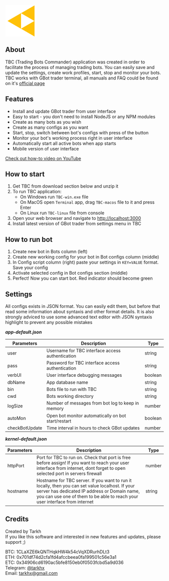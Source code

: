 <img src="https://github.com/tarkh/tbc/blob/master/img/logo.png" width="100px" align="center">

## About
TBC (Trading Bots Commander) application was created in order to facilitate the process of managing trading bots. You can easily save and update the settings, create work profiles, start, stop and monitor your bots. TBC works with GBot trader terminal, all manuals and FAQ could be found on it's [official page](https://gbot-trader.herokuapp.com)

## Features
- Install and update GBot trader from user interface
- Easy to start - you don't need to install NodeJS or any NPM modules
- Create as many bots as you wish
- Create as many configs as you want
- Start, stop, switch between bot's configs with press of the button
- Monitor your bot's working process right in user interface
- Automatically start all active bots when app starts
- Mobile version of user interface

[Check out how-to video on YouTube](https://youtu.be/EiCj8JwZo8I)

## How to start
1. Get TBC from download section below and unzip it
2. To run TBC application:
    - On Windows run `TBC-win.exe` file
    - On MacOS open `Terminal` app, drag `TBC-macos` file to it and press Enter
    - On Linux run `TBC-linux` file from console
3. Open your web browser and navigate to [http://localhost:3000](http://localhost:3000)
4. Install latest version of GBot trader from settings menu in TBC

## How to run bot
1. Create new bot in Bots column (left)
2. Create new working config for your bot in Bot configs column (middle)
3. In Config script column (right) paste your settings in `KEY=VALUE` format. Save your config
4. Activate selected config in Bot configs section (middle)
5. Perfect! Now you can start bot. Red indicator should become green

## Settings
All configs exists in JSON format. You can easily edit them, but before that read some information about syntaxis and other format details. It is also strongly adviced to use some advanced text editor with JSON syntaxis highlight to prevent any possible mistakes

***app-default.json***

| Parameters | Description | Type |
| --- | --- | --- |
| user | Username for TBC interface access authentication | string |
| pass | Password for TBC interface access authentication | string |
| verbUI | User interface debugging messages | boolean |
| dbName | App database name | string |
| bin | Bots file to run with TBC | string |
| cwd | Bots working directory | string |
| logSize | Number of messages from bot log to keep in memory | number |
| autoMon | Open bot monitor automatically on bot start/restart | boolean |
| checkBotUpdate | Time interval in hours to check GBot updates | number |

***kernel-default.json***

| Parameters | Description | Type |
| --- | --- | --- |
| httpPort | Port for TBC to run on. Check that port is free before assign! If you want to reach your user interface from internet, dont forget to open selected port in servers firewall | number |
| hostname | Hostname for TBC server. If you want to run it locally, then you can set value localhost. If your server has dedicated IP address or Domain name, you can use one of them to be able to reach your user interface from internet | string |

## Credits
Created by Tarkh  
If you like this software and interested in new features and updates, please support ;)

BTC: 1CLaXZE6kQNTHqkHW4k54cVqXDRurhDLt3  
ETH: 0x701df74d2cfa1fd4afccbeea0fa199501c56e3a1  
ETC: 0x34906cd6190ac5bfe8150eb0f0503fcbd5a9d036  
Telegram: [@tarkhx](https://t.me/tarkhx)  
Email: [tarkhx@gmail.com](mailto:tarkhx@gmail.com)  
